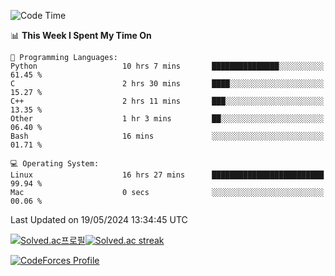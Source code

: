 
<!--START_SECTION:waka-->
![Code Time](http://img.shields.io/badge/Code%20Time-3%2C470%20hrs%205%20mins-blue)

📊 **This Week I Spent My Time On** 

```text
💬 Programming Languages: 
Python                   10 hrs 7 mins       ███████████████░░░░░░░░░░   61.45 % 
C                        2 hrs 30 mins       ████░░░░░░░░░░░░░░░░░░░░░   15.27 % 
C++                      2 hrs 11 mins       ███░░░░░░░░░░░░░░░░░░░░░░   13.35 % 
Other                    1 hr 3 mins         ██░░░░░░░░░░░░░░░░░░░░░░░   06.40 % 
Bash                     16 mins             ░░░░░░░░░░░░░░░░░░░░░░░░░   01.71 % 

💻 Operating System: 
Linux                    16 hrs 27 mins      █████████████████████████   99.94 % 
Mac                      0 secs              ░░░░░░░░░░░░░░░░░░░░░░░░░   00.06 % 
```


 Last Updated on 19/05/2024 13:34:45 UTC
<!--END_SECTION:waka-->


[![Solved.ac프로필](http://mazassumnida.wtf/api/generate_badge?boj=hckim96)](https://solved.ac/hckim96)[![Solved.ac streak](http://mazandi.herokuapp.com/api?handle=hckim96&theme=dark)](https://solved.ac/hckim96)


[![CodeForces Profile](https://cf.leed.at?id=hckim96)](https://codeforces.com/profile/hckim96)

